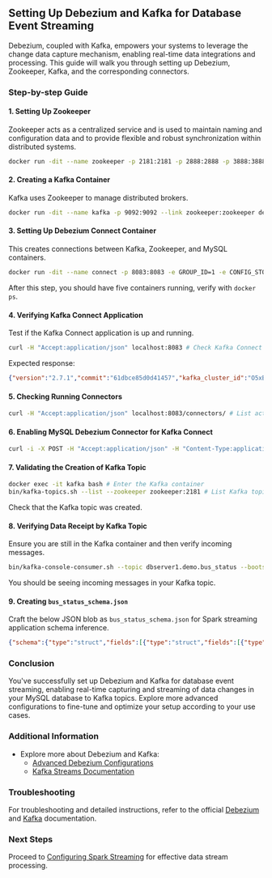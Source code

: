 
## Setting Up Debezium and Kafka for Database Event Streaming

Debezium, coupled with Kafka, empowers your systems to leverage the change data capture mechanism, enabling real-time data integrations and processing. This guide will walk you through setting up Debezium, Zookeeper, Kafka, and the corresponding connectors.

### Step-by-step Guide

#### 1. **Setting Up Zookeeper**

Zookeeper acts as a centralized service and is used to maintain naming and configuration data and to provide flexible and robust synchronization within distributed systems.
```sh
docker run -dit --name zookeeper -p 2181:2181 -p 2888:2888 -p 3888:3888 debezium/zookeeper:1.6 # Run Zookeeper Container
```
#### 2. **Creating a Kafka Container**

Kafka uses Zookeeper to manage distributed brokers.
```sh
docker run -dit --name kafka -p 9092:9092 --link zookeeper:zookeeper debezium/kafka:1.6 # Run Kafka Container linked to Zookeeper
```

#### 3. **Setting Up Debezium Connect Container**

This creates connections between Kafka, Zookeeper, and MySQL containers.
```sh
docker run -dit --name connect -p 8083:8083 -e GROUP_ID=1 -e CONFIG_STORAGE_TOPIC=my-connect-configs -e OFFSET_STORAGE_TOPIC=my-connect-offsets -e STATUS_STORAGE_TOPIC=my_connect_statuses --link zookeeper:zookeeper --link kafka:kafka --link mysql:mysql debezium/connect:1.6 # Run Debezium Connect Container
```
After this step, you should have five containers running, verify with `docker ps`.
#### 4. **Verifying Kafka Connect Application**

Test if the Kafka Connect application is up and running.
```sh
curl -H "Accept:application/json" localhost:8083 # Check Kafka Connect
```
Expected response:
```json
{"version":"2.7.1","commit":"61dbce85d0d41457","kafka_cluster_id":"O5xBxRkRRFS3hX194Edn2A"}
```
#### 5. **Checking Running Connectors**
```sh
curl -H "Accept:application/json" localhost:8083/connectors/ # List active connectors
```
#### 6. **Enabling MySQL Debezium Connector for Kafka Connect**
```sh
curl -i -X POST -H "Accept:application/json" -H "Content-Type:application/json" localhost:8083/connectors/ -d '{ "name": "inventory-connector", "config": { "connector.class": "io.debezium.connector.mysql.MySqlConnector", "tasks.max": "1", "database.hostname": "mysql", "database.port": "3306", "database.user": "debezium", "database.password": "dbz", "database.server.id": "184054", "database.server.name": "dbserver1", "database.include.list": "demo", "database.history.kafka.bootstrap.servers": "kafka:9092", "database.history.kafka.topic": "dbhistory.demo" } }' # Enable MySQL Debezium Connector
```
#### 7. **Validating the Creation of Kafka Topic**
```sh
docker exec -it kafka bash # Enter the Kafka container
bin/kafka-topics.sh --list --zookeeper zookeeper:2181 # List Kafka topics
```
Check that the Kafka topic was created.
#### 8. **Verifying Data Receipt by Kafka Topic**
Ensure you are still in the Kafka container and then verify incoming messages.
```sh
bin/kafka-console-consumer.sh --topic dbserver1.demo.bus_status --bootstrap-server '<container_id>':9092 # Check messages in the Kafka topic
```
You should be seeing incoming messages in your Kafka topic.

#### 9. **Creating `bus_status_schema.json`**

Craft the below JSON blob as `bus_status_schema.json` for Spark streaming application schema inference.
```json
{"schema":{"type":"struct","fields":[{"type":"struct","fields":[{"type":"int32","optional":false,"field":"record_id"},{"type":"int32","optional":false,"field":"id"},{"type":"int32","optional":false,"field":"routeId"},{"type":"string","optional":true,"field":"directionId"},{"type":"int16","optional":true,"field":"predictable"},{"type":"int32","optional":false,"field":"secsSinceReport"},{"type":"int32","optional":false,"field":"kph"},{"type":"int32","optional":true,"field":"heading"},{"type":"double","optional":false,"field":"lat"},{"type":"double","optional":false,"field":"lon"},{"type":"int32","optional":true,"field":"leadingVehicleId"},{"type":"int64","optional":true,"name":"io.debezium.time.Timestamp","version":1,"default":0,"field":"event_time"}],"optional":true,"name":"dbserver1.demo.bus_status.Value","field":"before"},{"type":"struct","fields":[{"type":"int32","optional":false,"field":"record_id"},{"type":"int32","optional":false,"field":"id"},{"type":"int32","optional":false,"field":"routeId"},{"type":"string","optional":true,"field":"directionId"},{"type":"int16","optional":true,"field":"predictable"},{"type":"int32","optional":false,"field":"secsSinceReport"},{"type":"int32","optional":false,"field":"kph"},{"type":"int32","optional":true,"field":"heading"},{"type":"double","optional":false,"field":"lat"},{"type":"double","optional":false,"field":"lon"},{"type":"int32","optional":true,"field":"leadingVehicleId"},{"type":"int64","optional":true,"name":"io.debezium.time.Timestamp","version":1,"default":0,"field":"event_time"}],"optional":true,"name":"dbserver1.demo.bus_status.Value","field":"after"},{"type":"struct","fields":[{"type":"string","optional":false,"field":"version"},{"type":"string","optional":false,"field":"connector"},{"type":"string","optional":false,"field":"name"},{"type":"int64","optional":false,"field":"ts_ms"},{"type":"string","optional":true,"name":"io.debezium.data.Enum","version":1,"parameters":{"allowed":"true,last,false,incremental"},"default":"false","field":"snapshot"},{"type":"string","optional":false,"field":"db"},{"type":"string","optional":true,"field":"sequence"},{"type":"string","optional":true,"field":"table"},{"type":"int64","optional":false,"field":"server_id"},{"type":"string","optional":true,"field":"gtid"},{"type":"string","optional":false,"field":"file"},{"type":"int64","optional":false,"field":"pos"},{"type":"int32","optional":false,"field":"row"},{"type":"int64","optional":true,"field":"thread"},{"type":"string","optional":true,"field":"query"}],"optional":false,"name":"io.debezium.connector.mysql.Source","field":"source"},{"type":"string","optional":false,"field":"op"},{"type":"int64","optional":true,"field":"ts_ms"},{"type":"struct","fields":[{"type":"string","optional":false,"field":"id"},{"type":"int64","optional":false,"field":"total_order"},{"type":"int64","optional":false,"field":"data_collection_order"}],"optional":true,"field":"transaction"}],"optional":false,"name":"dbserver1.demo.bus_status.Envelope"},"payload":{"before":null,"after":{"record_id":487,"id":8326,"routeId":7,"directionId":"7_0_7","predictable":1,"secsSinceReport":7,"kph":0,"heading":166,"lat":43.666602,"lon":-79.4111855,"leadingVehicleId":null,"event_time":1656980233000},"source":{"version":"1.8.0.Final","connector":"mysql","name":"dbserver1","ts_ms":1656980233000,"snapshot":"false","db":"demo","sequence":null,"table":"bus_status","server_id":223344,"gtid":null,"file":"mysql-bin.000011","pos":1532138,"row":0,"thread":null,"query":null},"op":"c","ts_ms":1656980233228,"transaction":null}}
```

### Conclusion

You've successfully set up Debezium and Kafka for database event streaming, enabling real-time capturing and streaming of data changes in your MySQL database to Kafka topics. Explore more advanced configurations to fine-tune and optimize your setup according to your use cases.


### Additional Information

-   Explore more about Debezium and Kafka:
    -   [Advanced Debezium Configurations](https://debezium.io/documentation/reference/configuration/advanced.html)
    -   [Kafka Streams Documentation](https://kafka.apache.org/documentation/streams/)

### Troubleshooting

For troubleshooting and detailed instructions, refer to the official [Debezium](https://debezium.io/documentation/reference/operations/debezium-server.html) and [Kafka](https://kafka.apache.org/documentation/) documentation.

### Next Steps

Proceed to [Configuring Spark Streaming](/SparkStreamingSetup.md) for effective data stream processing.
